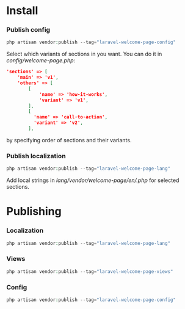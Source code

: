 # Install
### Publish config
```php
php artisan vendor:publish --tag="laravel-welcome-page-config"
```
Select which variants of sections in you want. You can do it in *config/welcome-page.php*:
```json
'sections' => [
    'main' => 'v1',
    'others' => [
        [
            'name' => 'how-it-works',
            'variant' => 'v1',
        ],
        [
          'name' => 'call-to-action',
          'variant' => 'v2',
        ],
```
by specifying order of sections and their variants.

### Publish localization
```php
php artisan vendor:publish --tag="laravel-welcome-page-lang"
```
Add local strings in *lang/vendor/welcome-page/en/<section-name-variant>.php* for selected sections.

# Publishing
### Localization
```php
php artisan vendor:publish --tag="laravel-welcome-page-lang"
```

### Views
```php
php artisan vendor:publish --tag="laravel-welcome-page-views"
```

### Config
```php
php artisan vendor:publish --tag="laravel-welcome-page-config"
```